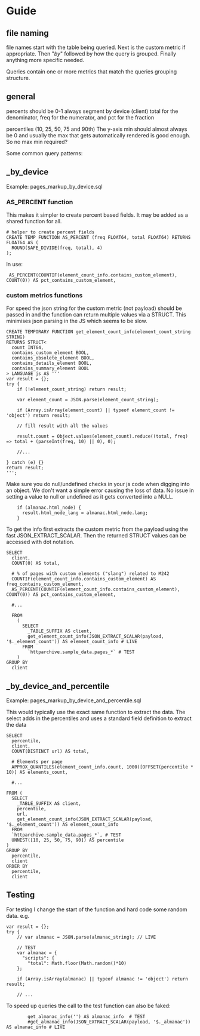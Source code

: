 # Guide 

## file naming
file names start with the table being queried. Next is the custom metric if appropriate. Then "_by_" followed by how the query is grouped. Finally anything more specific needed.

Queries contain one or more metrics that match the queries grouping structure. 

## general

percents should be 0-1
always segment by device (client)
total for the denominator, freq for the numerator, and pct for the fraction

percentiles (10, 25, 50, 75 and 90th) The y-axis min should almost always be 0 and usually the max that gets automatically rendered is good enough. So no max min required?

Some common query patterns:

## _by_device

Example: pages_markup_by_device.sql

### AS_PERCENT function

This makes it simpler to create percent based fields. It may be added as a shared function for all.

```
# helper to create percent fields
CREATE TEMP FUNCTION AS_PERCENT (freq FLOAT64, total FLOAT64) RETURNS FLOAT64 AS (
  ROUND(SAFE_DIVIDE(freq, total), 4)
);
```

In use:

```
 AS_PERCENT(COUNTIF(element_count_info.contains_custom_element), COUNT(0)) AS pct_contains_custom_element,
```

### custom metrics functions

For speed the json string for the custom metric (not payload) should be passed in and the function can return multiple values via a STRUCT. This minimises json parsing in the JS which seems to be slow.

```
CREATE TEMPORARY FUNCTION get_element_count_info(element_count_string STRING)
RETURNS STRUCT<
  count INT64,
  contains_custom_element BOOL, 
  contains_obsolete_element BOOL,
  contains_details_element BOOL,
  contains_summary_element BOOL
> LANGUAGE js AS '''
var result = {};
try {
    if (!element_count_string) return result;

    var element_count = JSON.parse(element_count_string);

    if (Array.isArray(element_count) || typeof element_count != 'object') return result;

    // fill result with all the values

    result.count = Object.values(element_count).reduce((total, freq) => total + (parseInt(freq, 10) || 0), 0);
    
    //...

} catch (e) {}
return result;
''';
```

Make sure you do null/undefined checks in your js code when digging into an object. We don't want a simple error causing the loss of data. No issue in setting a value to null or undefined as it gets converted into a NULL.

```
    if (almanac.html_node) {
      result.html_node_lang = almanac.html_node.lang;
    }
```

To get the info first extracts the custom metric from the payload using the fast JSON_EXTRACT_SCALAR. Then the returned STRUCT values can be accessed with dot notation.

```
SELECT
  client,
  COUNT(0) AS total,

  # % of pages with custom elements ("slang") related to M242
  COUNTIF(element_count_info.contains_custom_element) AS freq_contains_custom_element,
  AS_PERCENT(COUNTIF(element_count_info.contains_custom_element), COUNT(0)) AS pct_contains_custom_element,

  #...

  FROM
    ( 
      SELECT 
        _TABLE_SUFFIX AS client,
        get_element_count_info(JSON_EXTRACT_SCALAR(payload, '$._element_count')) AS element_count_info # LIVE
      FROM
        `httparchive.sample_data.pages_*` # TEST
    )
GROUP BY
  client
```

## _by_device_and_percentile

Example: pages_markup_by_device_and_percentile.sql

This would typically use the exact same function to extract the data. The select adds in the percentiles and uses a standard field definition to extract the data 

```
SELECT
  percentile,
  client,
  COUNT(DISTINCT url) AS total,

  # Elements per page
  APPROX_QUANTILES(element_count_info.count, 1000)[OFFSET(percentile * 10)] AS elements_count,

  #...

FROM (
  SELECT 
    _TABLE_SUFFIX AS client,
    percentile,
    url,
    get_element_count_info(JSON_EXTRACT_SCALAR(payload, '$._element_count')) AS element_count_info
  FROM
  `httparchive.sample_data.pages_*`, # TEST
  UNNEST([10, 25, 50, 75, 90]) AS percentile
)
GROUP BY
  percentile,
  client
ORDER BY
  percentile,
  client
```

## Testing

For testing I change the start of the function and hard code some random data. e.g.

```
var result = {};
try {
    // var almanac = JSON.parse(almanac_string); // LIVE

    // TEST
    var almanac = {
      "scripts": {
        "total": Math.floor(Math.random()*10)
    };

    if (Array.isArray(almanac) || typeof almanac != 'object') return result;

    // ...
```

To speed up queries the call to the test function can also be faked:

```
        get_almanac_info('') AS almanac_info  # TEST
        #get_almanac_info(JSON_EXTRACT_SCALAR(payload, '$._almanac')) AS almanac_info # LIVE
```